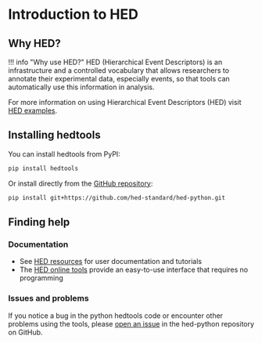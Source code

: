 # Introduction to HED

## Why HED?

!!! info "Why use HED?"
    HED (Hierarchical Event Descriptors) is an infrastructure and a controlled vocabulary that allows researchers to annotate their experimental data, especially events, so that tools can automatically use this information in analysis.

For more information on using Hierarchical Event Descriptors (HED) visit [HED examples](https://hed-examples.readthedocs.io/en/latest/index.html).

## Installing hedtools

You can install hedtools from PyPI:

```bash
pip install hedtools
```

Or install directly from the [GitHub repository](https://github.com/hed-standard/hed-python):

```bash
pip install git+https://github.com/hed-standard/hed-python.git
```

## Finding help

### Documentation

- See [HED resources](https://www.hed-resources.org) for user documentation and tutorials
- The [HED online tools](https://hedtools.org) provide an easy-to-use interface that requires no programming

### Issues and problems

If you notice a bug in the python hedtools code or encounter other problems using the tools, please [open an issue](https://github.com/hed-standard/hed-python/issues) in the hed-python repository on GitHub.
